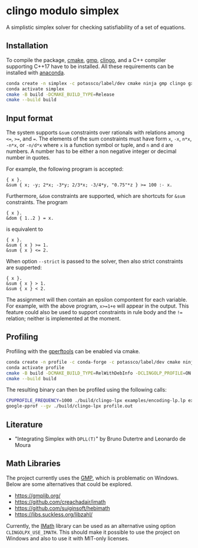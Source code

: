 # clingo modulo simplex

A simplistic simplex solver for checking satisfiability of a set of equations.

## Installation

To compile the package, [cmake], [gmp], [clingo], and a C++ compiler supporting C++17 have to be installed.
All these requirements can be installed with [anaconda].

```bash
conda create -n simplex -c potassco/label/dev cmake ninja gmp clingo gxx_linux-64
conda activate simplex
cmake -B build -DCMAKE_BUILD_TYPE=Release
cmake --build build
```

[cmake]: https://cmake.org
[gmp]: https://gmplib.org
[clingo]: https://github.com/potassco/clingo
[anaconda]: https://anaconda.org

## Input format

The system supports `&sum` constraints over rationals with relations among `<=`, `>=`, and `=`.
The elements of the sum constraints must have form `x`, `-x`, `n*x`, `-n*x`, or `-n/d*x`
where `x` is a function symbol or tuple, and `n` and `d` are numbers.
A number has to be either a non negative integer or decimal number in quotes.


For example, the following program is accepted:
```
{ x }.
&sum { x; -y; 2*x; -3*y; 2/3*x; -3/4*y, "0.75"*z } >= 100 :- x.
```

Furthermore, `&dom` constraints are supported, which are shortcuts for `&sum` constraints.
The program
```
{ x }.
&dom { 1..2 } = x.
```
is equivalent to
```
{ x }.
&sum { x } >= 1.
&sum { x } <= 2.
```

When option `--strict` is passed to the solver, then also strict constraints are supperted:
```
{ x }.
&sum { x } > 1.
&sum { x } < 2.
```
The assignment will then contain an epsilon compontent for each variable.
For example, with the above program, `x>=1+e` will appear in the output.
This feature could also be used to support constraints in rule body and the `!=` relation;
neither is implemented at the moment.

## Profiling

Profiling with the [gperftools] can be enabled via cmake.

```bash
conda create -n profile -c conda-forge -c potassco/label/dev cmake ninja gmp clingo gxx_linux-64 gperftools
conda activate profile
cmake -B build -DCMAKE_BUILD_TYPE=RelWithDebInfo -DCLINGOLP_PROFILE=ON
cmake --build build
```

The resulting binary can then be profiled using the following calls:

```bash
CPUPROFILE_FREQUENCY=1000 ./build/clingo-lpx examples/encoding-lp.lp examples/tai4_4_1.lp --stats -c n=132 -q 0
google-pprof --gv ./build/clingo-lpx profile.out
```

[gperftools]: https://gperftools.github.io/gperftools/cpuprofile.html

## Literature

- "Integrating Simplex with `DPLL(T)`" by Bruno Dutertre and Leonardo de Moura

## Math Libraries

The project currently uses the [GMP], which is problematic on Windows.
Below are some alternatives that could be explored.

- https://gmplib.org/
- https://github.com/creachadair/imath
- https://github.com/suiginsoft/hebimath
- https://libs.suckless.org/libzahl/

Currently, the [IMath] library can be used as an alternative using option `CLINGOLPX_USE_IMATH`.
This should make it possible to use the project on Windows and also to use it with MIT-only licenses.

[IMath]: https://github.com/creachadair/imath
